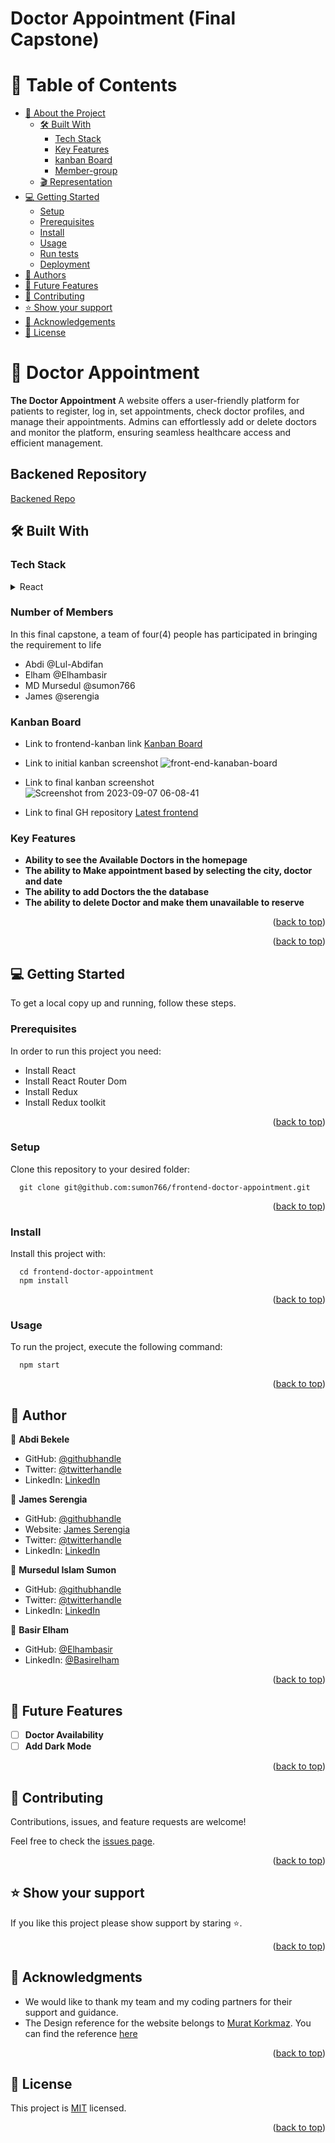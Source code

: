 # Doctor Appointment (Final Capstone)

<a id="readme-top"></a>

# 📗 Table of Contents

- [📖 About the Project](#about-project)
  - [🛠 Built With](#built-with)
    - [Tech Stack](#tech-stack)
    - [Key Features](#key-features)
    - [kanban Board](#kanban-board)
    - [Member-group](#member-group)
  - [🎬 Representation](#representation)
- [💻 Getting Started](#getting-started)
  - [Setup](#setup)
  - [Prerequisites](#prerequisites)
  - [Install](#install)
  - [Usage](#usage)
  - [Run tests](#run-tests)
  - [Deployment](#triangular_flag_on_post-deployment)
- [👥 Authors](#authors)
- [🔭 Future Features](#future-features)
- [🤝 Contributing](#contributing)
- [⭐️ Show your support](#support)
- [🙏 Acknowledgements](#acknowledgements)
- [📝 License](#license)

<!-- PROJECT DESCRIPTION -->

# 📖 Doctor Appointment <a id="about-project"></a>

**The Doctor Appointment** A website offers a user-friendly platform for patients to register, log in, set appointments, check doctor profiles, and manage their appointments. Admins can effortlessly add or delete doctors and monitor the platform, ensuring seamless healthcare access and efficient management.

## Backened Repository 

  [Backened Repo](https://github.com/sumon766/frontend-doctor-appointment)

## 🛠 Built With <a id="built-with"></a>

### Tech Stack <a id="tech-stack"></a>

<details>
  <summary>React</summary>
  <ul>
    <li><a>https://rubyonrails.org/</a></li>
    <li><a>https://react.dev/</a></li>
  </ul>
</details>

### Number of Members <a id="member-group"></a>
In this final capstone, a team of four(4) people has participated in bringing the requirement to life

- Abdi @Lul-Abdifan 
- Elham @Elhambasir 
- MD Mursedul @sumon766  
- James @serengia 

<!-- Features -->
### Kanban Board <a id="kanban-board"></a>

- Link to frontend-kanban link [Kanban Board](https://github.com/users/sumon766/projects/3)
- Link to initial kanban screenshot
  ![front-end-kanaban-board](https://github.com/sumon766/frontend-doctor-appointment/assets/108110651/13db5c81-cee7-4479-a526-14d8f7f88461)

- Link to final kanban screenshot
![Screenshot from 2023-09-07 06-08-41](https://github.com/sumon766/frontend-doctor-appointment/assets/86189460/97b17c7c-5ec4-4e33-83ef-3790331795fe)

- Link to final GH repository  [Latest frontend](https://github.com/sumon766/frontend-doctor-appointment/tree/main)
     
    
### Key Features <a id="key-features"></a>

- **Ability to see the Available Doctors in the homepage**
- **The ability to Make appointment based by selecting the city, doctor and date**
- **The ability to add Doctors the the database**
- **The ability to delete Doctor and make them unavailable to reserve**

<p align="right">(<a href="#readme-top">back to top</a>)</p>




<p align="right">(<a href="#readme-top">back to top</a>)</p>

<!-- ## 🎬 Representaition <a id="representation"></a> -->

<!-- not added -->

<!-- <p align="right">(<a href="#readme-top">back to top</a>)</p> -->

<!-- GETTING STARTED -->

## 💻 Getting Started <a id="getting-started"></a>

To get a local copy up and running, follow these steps.

### Prerequisites

In order to run this project you need:

- Install React
- Install React Router Dom
- Install Redux
- Install Redux toolkit

<p align="right">(<a href="#readme-top">back to top</a>)</p>

### Setup

Clone this repository to your desired folder:

```
  git clone git@github.com:sumon766/frontend-doctor-appointment.git
```
<p align="right">(<a href="#readme-top">back to top</a>)</p>

### Install

Install this project with:

```
  cd frontend-doctor-appointment
  npm install
```
<p align="right">(<a href="#readme-top">back to top</a>)</p>

### Usage

To run the project, execute the following command:

```
  npm start
```

<p align="right">(<a href="#readme-top">back to top</a>)</p>

<!-- ### Deployment <a id="triangular_flag_on_post-deployment"></a>

- [N/A]

<p align="right">(<a href="#readme-top">back to top</a>)</p> -->

<!-- AUTHORS -->

## 👥 Author <a id="authors"></a>

👤 **Abdi Bekele**

- GitHub: [@githubhandle](https://github.com/Lul-Abdifan)
- Twitter: [@twitterhandle](https://twitter.com/AbdiBekele68808)
- LinkedIn: [LinkedIn](https://www.linkedin.com/in/abdi-bekele-a63860254/)

👤 **James Serengia**

- GitHub: [@githubhandle](https://github.com/serengia)
- Website: [James Serengia](https://jamesserengia.com/)
- Twitter: [@twitterhandle](https://twitter.com/jamesserengia)
- LinkedIn: [LinkedIn](https://linkedin.com/in/james-serengia)

👤 **Mursedul Islam Sumon**

- GitHub: [@githubhandle](https://github.com/sumon766)
- Twitter: [@twitterhandle](https://twitter.com/sumon766)
- LinkedIn: [LinkedIn](https://linkedin.com/in/sumon766)

👤 **Basir Elham**

- GitHub: [@Elhambasir](https://github.com/Elhambasir)
- LinkedIn: [@Basirelham](https://www.linkedin.com/in/basirelhamahmadi/)

<p align="right">(<a href="#readme-top">back to top</a>)</p>

<!-- FUTURE FEATURES -->

## 🔭 Future Features <a id="future-features"></a>

- [ ] **Doctor Availability**
- [ ] **Add Dark Mode**

<p align="right">(<a href="#readme-top">back to top</a>)</p>

<!-- CONTRIBUTING -->

## 🤝 Contributing <a id="contributing"></a>

Contributions, issues, and feature requests are welcome!

Feel free to check the [issues page](git@github.com:sumon766/frontend-doctor-appointment/issues).

<p align="right">(<a href="#readme-top">back to top</a>)</p>

<!-- SUPPORT -->

## ⭐️ Show your support <a id="support"></a>

If you like this project please show support by staring ⭐️.

<p align="right">(<a href="#readme-top">back to top</a>)</p>

<!-- ACKNOWLEDGEMENTS -->

## 🙏 Acknowledgments <a id="acknowledgements"></a>

- We would like to thank my team and my coding partners for their support and guidance.
- The Design reference for the website belongs to [Murat Korkmaz](https://www.behance.net/muratk). You can find the reference [here](https://www.behance.net/gallery/26425031/Vespa-Responsive-Redesign)

<p align="right">(<a href="#readme-top">back to top</a>)</p>

<!-- LICENSE -->

## 📝 License <a id="license"></a>

This project is [MIT](./MIT.md) licensed.

<p align="right">(<a href="#readme-top">back to top</a>)</p>
